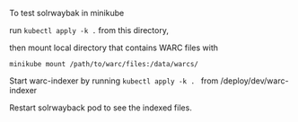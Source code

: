 To test solrwaybak in minikube

run ``` kubectl apply -k . ``` from this directory,

then mount local directory that contains WARC files with

``` minikube mount /path/to/warc/files:/data/warcs/ ```

Start warc-indexer by running ```kubectl apply -k . ``` from /deploy/dev/warc-indexer

Restart solrwayback pod to see the indexed files.
